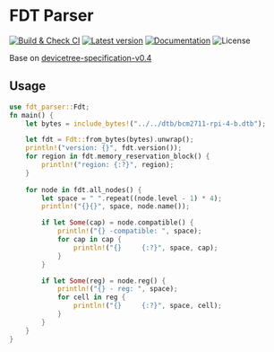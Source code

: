 # FDT Parser

[![Build & Check CI](https://github.com/qclic/fdt-parser/actions/workflows/ci.yml/badge.svg)](https://github.com/qclic/fdt-parser/actions/workflows/ci.yml)
[![Latest version](https://img.shields.io/crates/v/fdt-parser.svg)](https://crates.io/crates/fdt-parser)
[![Documentation](https://docs.rs/fdt-parser/badge.svg)](https://docs.rs/fdt-parser)
![License](https://img.shields.io/crates/l/fdt-parser.svg)

Base on [devicetree-specification-v0.4](https://github.com/devicetree-org/devicetree-specification/releases/download/v0.4/devicetree-specification-v0.4.pdf)

## Usage

```rust
use fdt_parser::Fdt;
fn main() {
    let bytes = include_bytes!("../../dtb/bcm2711-rpi-4-b.dtb");

    let fdt = Fdt::from_bytes(bytes).unwrap();
    println!("version: {}", fdt.version());
    for region in fdt.memory_reservation_block() {
        println!("region: {:?}", region);
    }
    
    for node in fdt.all_nodes() {
        let space = " ".repeat((node.level - 1) * 4);
        println!("{}{}", space, node.name());

        if let Some(cap) = node.compatible() {
            println!("{} -compatible: ", space);
            for cap in cap {
                println!("{}     {:?}", space, cap);
            }
        }

        if let Some(reg) = node.reg() {
            println!("{} - reg: ", space);
            for cell in reg {
                println!("{}     {:?}", space, cell);
            }
        }
    }
}

```

